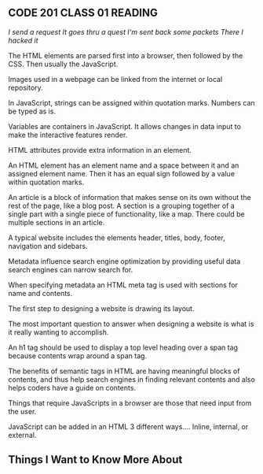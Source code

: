## **CODE 201 CLASS 01 READING**

*I send a request*
*It goes thru a quest*
*I'm sent back some packets*
*There I hacked it*

The HTML elements are parsed first into a browser, then followed by the CSS. Then usually the JavaScript.

Images used in a webpage can be linked from the internet or local repository.

In JavaScript, strings can be assigned within quotation marks. Numbers can be typed as is.

Variables are containers in JavaScript. It allows changes in data input to make the interactive features render.

HTML attributes provide extra information in an element.

An HTML element has an element name and a space between it and an assigned element name. Then it has an equal sign followed by a value within quotation marks.

An article is a block of information that makes sense on its own without the rest of the page, like a blog post.  A section is a grouping together of a single part with a single piece of functionality, like a map. There could be multiple sections in an article.

A typical website includes the elements header, titles, body, footer, navigation and sidebars.

Metadata influence search engine optimization by providing useful data search engines can narrow search for. 

When specifying metadata an HTML meta tag is used with sections for name and contents.

The first step to designing a website is drawing its layout.  

The most important question to answer when designing a website is what is it really wanting to accomplish.

An h1 tag should be used to display a top level heading over a span tag because contents wrap around a span tag.

The benefits of semantic tags in HTML are having meaningful blocks of contents, and thus help search engines in finding relevant contents and also helps coders have a guide on contents.

Things that require JavaScripts in a browser are those that need input from the user. 

JavaScript can be added in an HTML 3 different ways.... Inline, internal, or external.

## **Things I Want to Know More About**
